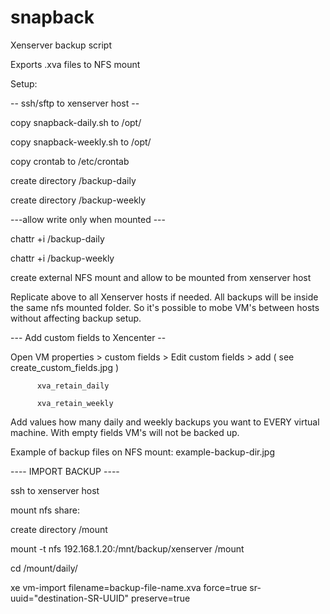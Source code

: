 # snapback
Xenserver backup script 

Exports .xva files to NFS mount 

Setup:

-- ssh/sftp to xenserver host --

copy snapback-daily.sh to /opt/

copy snapback-weekly.sh to /opt/

copy crontab to /etc/crontab

create directory /backup-daily 

create directory /backup-weekly


 ---allow write only when mounted ---
	
 chattr +i /backup-daily 
	
 chattr +i /backup-weekly
	
	
 create external NFS mount and allow to be mounted from xenserver host
	
 Replicate above to all Xenserver hosts if needed. All backups will be inside the same nfs mounted folder. So it's possible to mobe VM's between hosts without affecting backup setup.

--- Add custom fields to Xencenter --

Open VM properties > custom fields > Edit custom fields > add            ( see create_custom_fields.jpg )

          xva_retain_daily
										
          xva_retain_weekly
          
Add values how many daily and weekly backups you want to EVERY virtual machine. With empty fields VM's will not be backed up.

Example of backup files on NFS mount: example-backup-dir.jpg


---- IMPORT BACKUP ----

ssh to xenserver host

mount nfs share:

create directory /mount

mount -t nfs 192.168.1.20:/mnt/backup/xenserver /mount

cd /mount/daily/

xe vm-import filename=backup-file-name.xva  force=true sr-uuid="destination-SR-UUID" preserve=true
